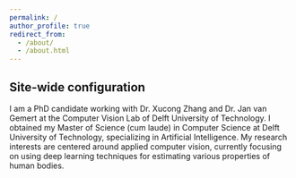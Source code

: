 ```yaml
---
permalink: /
author_profile: true
redirect_from: 
  - /about/
  - /about.html
---
```


Site-wide configuration
------
I am a PhD candidate working with Dr. Xucong Zhang and Dr. Jan van Gemert at the Computer Vision Lab of Delft University of Technology. I obtained my Master of Science (cum laude) in Computer Science at Delft University of Technology, specializing in Artificial Intelligence. My research interests are centered around applied computer vision, currently focusing on using deep learning techniques for estimating various properties of human bodies.
